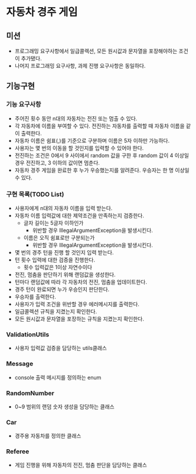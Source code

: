 # 자동차 경주 게임
## 미션
* 프로그래밍 요구사항에서 일급콜렉션, 모든 원시값과 문자열을 포장해야하는 조건이 추가됐다.
* 나머지 프로그래밍 요구사항, 과제 진행 요구사항은 동일하다.

## 기능구현

### 기능 요구사항
- 주어진 횟수 동안 n대의 자동차는 전진 또는 멈출 수 있다.
- 각 자동차에 이름을 부여할 수 있다. 전진하는 자동차를 출력할 때 자동차 이름을 같이 출력한다.
- 자동차 이름은 쉼표(,)를 기준으로 구분하며 이름은 5자 이하만 가능하다.
- 사용자는 몇 번의 이동을 할 것인지를 입력할 수 있어야 한다.
- 전진하는 조건은 0에서 9 사이에서 random 값을 구한 후 random 값이 4 이상일 경우 전진하고, 3 이하의 값이면 멈춘다.
- 자동차 경주 게임을 완료한 후 누가 우승했는지를 알려준다. 우승자는 한 명 이상일 수 있다.

### 구현 목록(TODO List)
* 사용자에게 n대의 자동차 이름을 입력 받는다.
* 자동차 이름 입력값에 대한 제약조건을 만족하는지 검증한다.
  * 글자 길이는 5글자 이하인가
    * 위반할 경우 IllegalArgumentException을 발생시킨다.
  * 이름은 오직 쉼표로만 구분되는가
    * 위반할 경우 IllegalArgumentException을 발생시킨다.
* 몇 번의 경주 턴을 진행 할 것인지 입력 받는다.
* 턴 횟수 입력에 대한 검증을 진행한다.
  * 횟수 입력값은 1이상 자연수이다
* 전진, 멈춤을 판단하기 위해 랜덤값을 생성한다.
* 턴마다 랜덤값에 따라 각 자동차의 전진, 멈춤을 업데이트한다.
* 경주 턴이 완료되면 누가 우승인지 판단한다.
* 우승자를 출력한다.
* 사용자가 입력 조건을 위반할 경우 에러메시지를 출력한다.
* 일급콜렉션 규칙을 지켰는지 확인한다.
* 모든 원시값과 문자열을 포장하는 규칙을 지켰는지 확인한다.

### ValidationUtils
* 사용자 입력값 검증을 담당하는 utils클래스
### Message
* console 출력 메시지를 정의하는 enum
### RandomNumber
* 0~9 범위의 랜덤 숫자 생성을 담당하는 클래스
### Car
* 경주용 자동차를 정의한 클래스
### Referee
* 게임 진행을 위해 자동차의 전진, 멈춤 판단을 담당하는 클래스